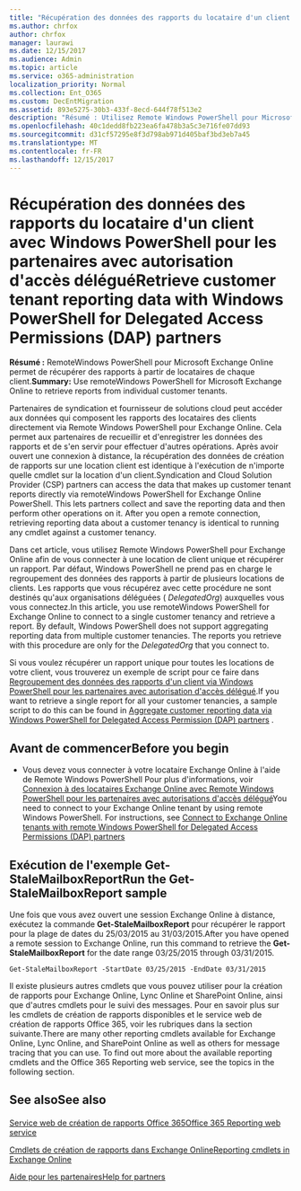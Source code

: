 ```yaml
---
title: "Récupération des données des rapports du locataire d'un client avec Windows PowerShell pour les partenaires avec autorisation d'accès délégué"
ms.author: chrfox
author: chrfox
manager: laurawi
ms.date: 12/15/2017
ms.audience: Admin
ms.topic: article
ms.service: o365-administration
localization_priority: Normal
ms.collection: Ent_O365
ms.custom: DecEntMigration
ms.assetid: 893e5275-30b3-433f-8ecd-644f78f513e2
description: "Résumé : Utilisez Remote Windows PowerShell pour Microsoft Exchange Online pour récupérer des rapports à partir de locataires de clients individuels."
ms.openlocfilehash: 40c1dedd8fb223ea6fa478b3a5c3e716fe07dd93
ms.sourcegitcommit: d31cf57295e8f3d798ab971d405baf3bd3eb7a45
ms.translationtype: MT
ms.contentlocale: fr-FR
ms.lasthandoff: 12/15/2017
---
```

# <a name="retrieve-customer-tenant-reporting-data-with-windows-powershell-for-delegated-access-permissions-dap-partners"></a><span data-ttu-id="c2dd7-103">Récupération des données des rapports du locataire d'un client avec Windows PowerShell pour les partenaires avec autorisation d'accès délégué</span><span class="sxs-lookup"><span data-stu-id="c2dd7-103">Retrieve customer tenant reporting data with Windows PowerShell for Delegated Access Permissions (DAP) partners</span></span>

 <span data-ttu-id="c2dd7-104">**Résumé :** RemoteWindows PowerShell pour Microsoft Exchange Online permet de récupérer des rapports à partir de locataires de chaque client.</span><span class="sxs-lookup"><span data-stu-id="c2dd7-104">**Summary:** Use remoteWindows PowerShell for Microsoft Exchange Online to retrieve reports from individual customer tenants.</span></span>
  
<span data-ttu-id="c2dd7-p101">Partenaires de syndication et fournisseur de solutions cloud peut accéder aux données qui composent les rapports des locataires des clients directement via Remote Windows PowerShell pour Exchange Online. Cela permet aux partenaires de recueillir et d'enregistrer les données des rapports et de s'en servir pour effectuer d'autres opérations. Après avoir ouvert une connexion à distance, la récupération des données de création de rapports sur une location client est identique à l'exécution de n'importe quelle cmdlet sur la location d'un client.</span><span class="sxs-lookup"><span data-stu-id="c2dd7-p101">Syndication and Cloud Solution Provider (CSP) partners can access the data that makes up customer tenant reports directly via remoteWindows PowerShell for Exchange Online PowerShell. This lets partners collect and save the reporting data and then perform other operations on it. After you open a remote connection, retrieving reporting data about a customer tenancy is identical to running any cmdlet against a customer tenancy.</span></span>
  
<span data-ttu-id="c2dd7-p102">Dans cet article, vous utilisez Remote Windows PowerShell pour Exchange Online afin de vous connecter à une location de client unique et récupérer un rapport. Par défaut, Windows PowerShell ne prend pas en charge le regroupement des données des rapports à partir de plusieurs locations de clients. Les rapports que vous récupérez avec cette procédure ne sont destinés qu'aux organisations déléguées ( _DelegatedOrg_) auxquelles vous vous connectez.</span><span class="sxs-lookup"><span data-stu-id="c2dd7-p102">In this article, you use remoteWindows PowerShell for Exchange Online to connect to a single customer tenancy and retrieve a report. By default, Windows PowerShell does not support aggregating reporting data from multiple customer tenancies. The reports you retrieve with this procedure are only for the  _DelegatedOrg_ that you connect to.</span></span>
  
<span data-ttu-id="c2dd7-111">Si vous voulez récupérer un rapport unique pour toutes les locations de votre client, vous trouverez un exemple de script pour ce faire dans [Regroupement des données des rapports d'un client via Windows PowerShell pour les partenaires avec autorisation d'accès délégué](aggregate-customer-reporting-data-via-windows-powershell-for-delegated-access-pe.md).</span><span class="sxs-lookup"><span data-stu-id="c2dd7-111">If you want to retrieve a single report for all your customer tenancies, a sample script to do this can be found in [Aggregate customer reporting data via Windows PowerShell for Delegated Access Permission (DAP) partners](aggregate-customer-reporting-data-via-windows-powershell-for-delegated-access-pe.md) .</span></span>
  
## <a name="before-you-begin"></a><span data-ttu-id="c2dd7-112">Avant de commencer</span><span class="sxs-lookup"><span data-stu-id="c2dd7-112">Before you begin</span></span>

- <span data-ttu-id="c2dd7-p103">Vous devez vous connecter à votre locataire Exchange Online à l'aide de Remote Windows PowerShell Pour plus d'informations, voir [Connexion à des locataires Exchange Online avec Remote Windows PowerShell pour les partenaires avec autorisations d'accès délégué](connect-to-exchange-online-tenants-with-remote-windows-powershell-for-delegated.md)</span><span class="sxs-lookup"><span data-stu-id="c2dd7-p103">You need to connect to your Exchange Online tenant by using remote Windows PowerShell. For instructions, see [Connect to Exchange Online tenants with remote Windows PowerShell for Delegated Access Permissions (DAP) partners](connect-to-exchange-online-tenants-with-remote-windows-powershell-for-delegated.md)</span></span>
    
## <a name="run-the-get-stalemailboxreport-sample"></a><span data-ttu-id="c2dd7-115">Exécution de l'exemple Get-StaleMailboxReport</span><span class="sxs-lookup"><span data-stu-id="c2dd7-115">Run the Get-StaleMailboxReport sample</span></span>

<span data-ttu-id="c2dd7-116">Une fois que vous avez ouvert une session Exchange Online à distance, exécutez la commande **Get-StaleMailboxReport** pour récupérer le rapport pour la plage de dates du 25/03/2015 au 31/03/2015.</span><span class="sxs-lookup"><span data-stu-id="c2dd7-116">After you have opened a remote session to Exchange Online, run this command to retrieve the **Get-StaleMailboxReport** for the date range 03/25/2015 through 03/31/2015.</span></span>
  
```
Get-StaleMailboxReport -StartDate 03/25/2015 -EndDate 03/31/2015
```

<span data-ttu-id="c2dd7-p104">Il existe plusieurs autres cmdlets que vous pouvez utiliser pour la création de rapports pour Exchange Online, Lync Online et SharePoint Online, ainsi que d'autres cmdlets pour le suivi des messages. Pour en savoir plus sur les cmdlets de création de rapports disponibles et le service web de création de rapports Office 365, voir les rubriques dans la section suivante.</span><span class="sxs-lookup"><span data-stu-id="c2dd7-p104">There are many other reporting cmdlets available for Exchange Online, Lync Online, and SharePoint Online as well as others for message tracing that you can use. To find out more about the available reporting cmdlets and the Office 365 Reporting web service, see the topics in the following section.</span></span>
  
## <a name="see-also"></a><span data-ttu-id="c2dd7-119">See also</span><span class="sxs-lookup"><span data-stu-id="c2dd7-119">See also</span></span>

#### 

[<span data-ttu-id="c2dd7-120">Service web de création de rapports Office 365</span><span class="sxs-lookup"><span data-stu-id="c2dd7-120">Office 365 Reporting web service</span></span>](https://go.microsoft.com/fwlink/p/?LinkId=532777)
  
[<span data-ttu-id="c2dd7-121">Cmdlets de création de rapports dans Exchange Online</span><span class="sxs-lookup"><span data-stu-id="c2dd7-121">Reporting cmdlets in Exchange Online</span></span>](https://go.microsoft.com/fwlink/p/?LinkId=526430)
  
[<span data-ttu-id="c2dd7-122">Aide pour les partenaires</span><span class="sxs-lookup"><span data-stu-id="c2dd7-122">Help for partners</span></span>](https://go.microsoft.com/fwlink/p/?LinkID=533477)

